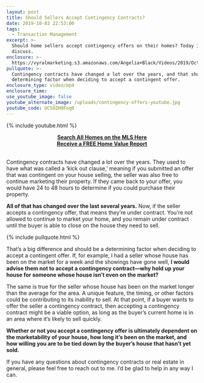 ```yaml
---
layout: post
title: Should Sellers Accept Contingency Contracts?
date: 2019-10-03 22:53:00
tags:
  - Transaction Management
excerpt: >-
  Should home sellers accept contingency offers on their homes? Today I’ll
  discuss.
enclosure: >-
  https://vyralmarketing.s3.amazonaws.com/Angelia+Black/Videos/2019/October/Should+Sellers+Accept+Contingency+Contracts_.mp4
pullquote: >-
  Contingency contracts have changed a lot over the years, and that should be a
  determining factor when deciding to accept a contingent offer.
enclosure_type: video/mp4
enclosure_time:
use_youtube_image: false
youtube_alternate_image: /uploads/contingency-offers-youtube.jpg
youtube_code: UC5OZH0Foq0
---
```


{% include youtube.html %}

<center><strong><a target="_blank" href="https://www.hopepropertygroup.com/">Search All Homes on the MLS Here</a><br /><a target="_blank" href="https://www.hopepropertygroup.com/search/comparablehomes.aspx">Receive a FREE Home Value Report</a></strong><br />&nbsp;</center>

Contingency contracts have changed a lot over the years. They used to have what was called a ‘kick out clause,’ meaning if you submitted an offer that was contingent on your house selling, the seller was also free to continue marketing their property. If they came back to your offer, you would have 24 to 48 hours to determine if you could purchase their property.

**All of that has changed over the last several years.** Now, if the seller accepts a contingency offer, that means they’re under contract. You’re not allowed to continue to market your home, and you remain under contract until the buyer is able to close on the house they need to sell.

{% include pullquote.html %}

That’s a big difference and should be a determining factor when deciding to accept a contingent offer. If, for example, I had a seller whose house has been on the market for a week and the showings have gone well, **I would advise them not to accept a contingency contract—why hold up your house for someone whose house isn’t even on the market?&nbsp;**

The same is true for the seller whose house has been on the market longer than the average for the area. A unique feature, the timing, or other factors could be contributing to its inability to sell. At that point, if a buyer wants to offer the seller a contingency contract, then accepting a contingency contract might be a viable option, as long as the buyer’s current home is in an area where it’s likely to sell quickly.&nbsp;

**Whether or not you accept a contingency offer is ultimately dependent on the marketability of your house, how long it’s been on the market, and how willing you are to be tied down by the buyer’s house that hasn’t yet sold.**

If you have any questions about contingency contracts or real estate in general, please feel free to reach out to me. I’d be glad to help in any way I can.